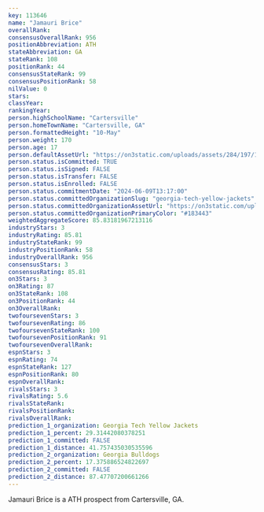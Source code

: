 ```yaml
---
key: 113646
name: "Jamauri Brice"
overallRank: 
consensusOverallRank: 956
positionAbbreviation: ATH
stateAbbreviation: GA
stateRank: 108
positionRank: 44
consensusStateRank: 99
consensusPositionRank: 58
nilValue: 0
stars: 
classYear: 
rankingYear: 
person.highSchoolName: "Cartersville"
person.homeTownName: "Cartersville, GA"
person.formattedHeight: "10-May"
person.weight: 170
person.age: 17
person.defaultAssetUrl: "https://on3static.com/uploads/assets/284/197/197284.png"
person.status.isCommitted: TRUE
person.status.isSigned: FALSE
person.status.isTransfer: FALSE
person.status.isEnrolled: FALSE
person.status.commitmentDate: "2024-06-09T13:17:00"
person.status.committedOrganizationSlug: "georgia-tech-yellow-jackets"
person.status.committedOrganizationAssetUrl: "https://on3static.com/uploads/assets/767/214/214767.svg"
person.status.committedOrganizationPrimaryColor: "#183443"
weightedAggregateScore: 85.83181967213116
industryStars: 3
industryRating: 85.81
industryStateRank: 99
industryPositionRank: 58
industryOverallRank: 956
consensusStars: 3
consensusRating: 85.81
on3Stars: 3
on3Rating: 87
on3StateRank: 108
on3PositionRank: 44
on3OverallRank: 
twofoursevenStars: 3
twofoursevenRating: 86
twofoursevenStateRank: 100
twofoursevenPositionRank: 91
twofoursevenOverallRank: 
espnStars: 3
espnRating: 74
espnStateRank: 127
espnPositionRank: 80
espnOverallRank: 
rivalsStars: 3
rivalsRating: 5.6
rivalsStateRank: 
rivalsPositionRank: 
rivalsOverallRank: 
prediction_1_organization: Georgia Tech Yellow Jackets
prediction_1_percent: 29.31442080378251
prediction_1_committed: FALSE
prediction_1_distance: 41.757435030535596
prediction_2_organization: Georgia Bulldogs
prediction_2_percent: 17.375886524822697
prediction_2_committed: FALSE
prediction_2_distance: 87.47707200661266
---
```

Jamauri Brice is a ATH prospect from Cartersville, GA.